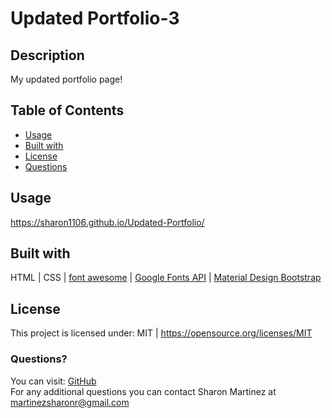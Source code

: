 # Updated Portfolio-3

  ## Description
 My updated portfolio page!


  ## Table of Contents

  * [Usage](#Usage)
  * [Built with](#Built-with)
  * [License](#License)
  * [Questions](#Questions)
  
  ## Usage 
  https://sharon1106.github.io/Updated-Portfolio/

  ## Built with
  HTML | CSS | [font awesome](https://fontawesome.com/) | [Google Fonts API](https://fonts.google.com/) | [Material Design Bootstrap](https://mdbootstrap.com/)

  ## License 
  This project is licensed under: MIT | https://opensource.org/licenses/MIT

  ### Questions?
  You can visit: [GitHub](https://github.com/Sharon1106)  
  For any additional questions you can contact Sharon Martinez at martinezsharonr@gmail.com
